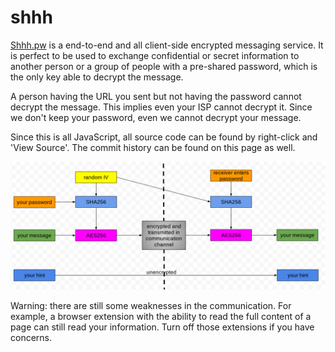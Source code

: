 # shhh
[Shhh.pw](https://shhh.pw) is a end-to-end and all client-side encrypted messaging service. It is perfect to be used to exchange confidential or secret information to another person or a group of people with a pre-shared password, which is the only key able to decrypt the message.

A person having the URL you sent but not having the password cannot decrypt the message. This implies even your ISP cannot decrypt it. Since we don't keep your password, even we cannot decrypt your message.

Since this is all JavaScript, all source code can be found by right-click and 'View Source'. The commit history can be found on this page as well.

![How the encryption works](encryption.png)

Warning: there are still some weaknesses in the communication. For example, a browser extension with the ability to read the full content of a page can still read your information. Turn off those extensions if you have concerns.

